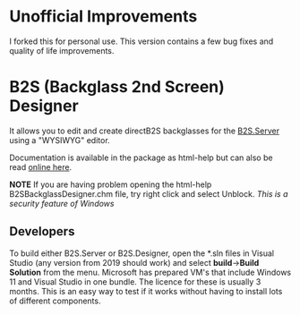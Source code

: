 # Unofficial Improvements

I forked this for personal use.  This version contains a few bug fixes and quality of life improvements.

# B2S (Backglass 2nd Screen) Designer

It allows you to edit and create directB2S backglasses for the [B2S.Server](https://github.com/vpinball/b2s-backglass) using a "WYSIWYG" editor.

Documentation is available in the package as html-help but can also be read [online here](https://htmlpreview.github.io/?https://raw.githubusercontent.com/vpinball/b2s-designer/master/b2sbackglassdesigner/b2sbackglassdesigner/htmlhelp/Introduction.htm).

**NOTE** If you are having problem opening the html-help B2SBackglassDesigner.chm file, try right click and select Unblock. *This is a security feature of Windows*

## Developers

To build either B2S.Server or B2S.Designer, open the *.sln files in Visual Studio (any version from 2019 should work) and select **build**->**Build Solution** from the menu.
Microsoft has prepared VM's that include Windows 11 and Visual Studio in one bundle. The licence for these is usually 3 months. This is an easy way to test if it works without having to install lots of different components.
